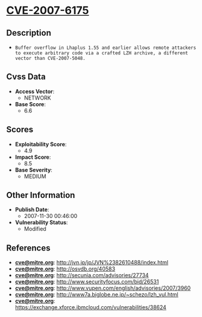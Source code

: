 
# [CVE-2007-6175](https://cve.mitre.org/cgi-bin/cvename.cgi?name=CVE-2007-6175)

## Description

- `Buffer overflow in Lhaplus 1.55 and earlier allows remote attackers to execute arbitrary code via a crafted LZH archive, a different vector than CVE-2007-5048.`

## Cvss Data

- **Access Vector**:
  - NETWORK
- **Base Score**:
  - 6.6

## Scores

- **Exploitability Score**:
  - 4.9
- **Impact Score**:
  - 8.5
- **Base Severity**:
  - MEDIUM

## Other Information

- **Publish Date**:
  - 2007-11-30 00:46:00
- **Vulnerability Status**:
  - Modified

## References

- **cve@mitre.org**: http://jvn.jp/jp/JVN%2382610488/index.html
- **cve@mitre.org**: http://osvdb.org/40583
- **cve@mitre.org**: http://secunia.com/advisories/27734
- **cve@mitre.org**: http://www.securityfocus.com/bid/26531
- **cve@mitre.org**: http://www.vupen.com/english/advisories/2007/3960
- **cve@mitre.org**: http://www7a.biglobe.ne.jp/~schezo/lzh_vul.html
- **cve@mitre.org**: https://exchange.xforce.ibmcloud.com/vulnerabilities/38624

